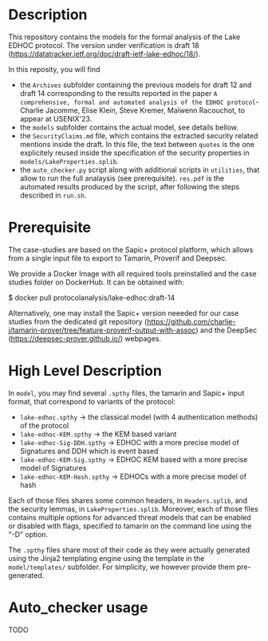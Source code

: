 
# Description

This repository contains the models for the formal analysis of the Lake EDHOC protocol.
The version under verification is draft 18 (https://datatracker.ietf.org/doc/draft-ietf-lake-edhoc/18/).

In this reposity, you will find
 * the `Archives` subfolder containing the previous models for draft 12 and draft 14 corresponding to the results reported in the paper `A comprehensive, formal and automated analysis of the EDHOC protocol`- Charlie Jacomme, Elise Klein, Steve Kremer, Maïwenn Racouchot, to appear at USENIX'23.
 * the `models` subfolder contains the actual model, see details bellow.
 * the `SecurityClaims.md` file, which contains the extracted security related mentions inside the draft. In this file, the text between `quotes` is the one explicitely reused inside the specification of the security properties in `models/LakeProperties.splib`.
 * the `auto_checker.py` script along with additional scripts in `utilities`, that allow to run the full analaysis (see prerequisite). `res.pdf` is the automated results produced by the script, after following the steps described in `run.sh`.
 

# Prerequisite

The case-studies are based on the Sapic+ protocol platform, which allows from a single input file to export to Tamarin, Proverif and Deepsec.

We provide a Docker Image with all required tools preinstalled and the case studies folder on DockerHub. It can be obtained with:

 $ docker pull protocolanalysis/lake-edhoc:draft-14

Alternatively, one may install the Sapic+ version neeeded for our case studies from the dedicated git repository (https://github.com/charlie-j/tamarin-prover/tree/feature-proverif-output-with-assoc) and the DeepSec (https://deepsec-prover.github.io/) webpages. 

# High Level Description


In `model`, you may find several `.spthy` files, the tamarin and Sapic+ input format, that correspond to variants of the protocol:
 * `lake-edhoc.spthy` -> the classical model (with 4 authentication methods) of the protocol
 * `lake-edhoc-KEM.spthy`  -> the KEM based variant
 * `lake-edhoc-Sig-DDH.spthy` -> EDHOC with a more precise model of Signatures and DDH which is event based
 * `lake-edhoc-KEM-Sig.spthy`  -> EDHOC KEM based with a more precise model of Signatures
 * `lake-edhoc-KEM-Hash.spthy`  -> EDHOCs with a more precise model of hash
 
 Each of those files shares some common headers, in `Headers.splib`, and the security lemmas, in `LakeProperties.splib`. Moreover, each of those files contains multiple options for advanced threat models that can be enabled or disabled with flags, specified to tamarin on the command line using the "-D" option. 
 
 The `.spthy` files share most of their code as they were actually generated using the Jinja2 templating engine using the template in the `model/templates/` subfolder. For simplicity, we however provide them pre-generated.
 
# Auto_checker usage
 
TODO
